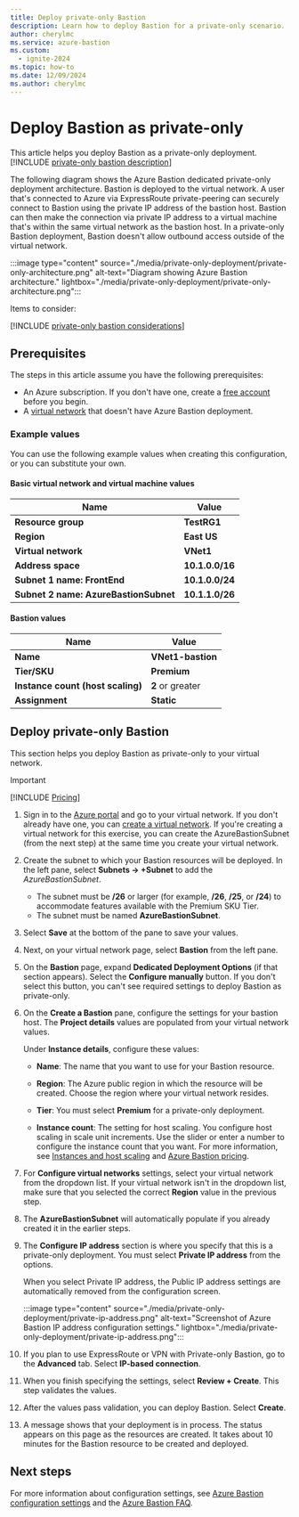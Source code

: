 ```yaml
---
title: Deploy private-only Bastion
description: Learn how to deploy Bastion for a private-only scenario.
author: cherylmc
ms.service: azure-bastion
ms.custom:
  - ignite-2024
ms.topic: how-to
ms.date: 12/09/2024
ms.author: cherylmc
---
```


# Deploy Bastion as private-only

This article helps you deploy Bastion as a private-only deployment. [!INCLUDE [private-only bastion description](../../includes/bastion-private-only-description.md)] 

The following diagram shows the Azure Bastion dedicated private-only deployment architecture. Bastion is deployed to the virtual network. A user that's connected to Azure via ExpressRoute private-peering can securely connect to Bastion using the private IP address of the bastion host. Bastion can then make the connection via private IP address to a virtual machine that's within the same virtual network as the bastion host. In a private-only Bastion deployment, Bastion doesn't allow outbound access outside of the virtual network.

:::image type="content" source="./media/private-only-deployment/private-only-architecture.png" alt-text="Diagram showing Azure Bastion architecture." lightbox="./media/private-only-deployment/private-only-architecture.png":::

Items to consider:

[!INCLUDE [private-only bastion considerations](../../includes/bastion-private-only-considerations.md)]

## Prerequisites

The steps in this article assume you have the following prerequisites:

* An Azure subscription. If you don't have one, create a [free account](https://azure.microsoft.com/free/?WT.mc_id=A261C142F) before you begin.
* A [virtual network](../virtual-network/quick-create-portal.md) that doesn't have Azure Bastion deployment.

### <a name="values"></a>Example values

You can use the following example values when creating this configuration, or you can substitute your own.

#### Basic virtual network and virtual machine values

|Name | Value |
| --- | --- |
| **Resource group** | **TestRG1** |
| **Region** | **East US** |
| **Virtual network** | **VNet1** |
| **Address space** | **10.1.0.0/16** |
| **Subnet 1 name: FrontEnd** |**10.1.0.0/24** |
| **Subnet 2 name: AzureBastionSubnet** |**10.1.1.0/26** |

#### Bastion values

|Name | Value |
| --- | --- |
| **Name** | **VNet1-bastion** |
| **Tier/SKU** | **Premium** |
| **Instance count (host scaling)**| **2** or greater |
| **Assignment**  | **Static** |

## <a name="createhost"></a>Deploy private-only Bastion

This section helps you deploy Bastion as private-only to your virtual network.

> [!IMPORTANT]
> [!INCLUDE [Pricing](~/reusable-content/ce-skilling/azure/includes/bastion-pricing.md)]

1. Sign in to the [Azure portal](https://portal.azure.com) and go to your virtual network. If you don't already have one, you can [create a virtual network](../virtual-network/quick-create-portal.md). If you're creating a virtual network for this exercise, you can create the AzureBastionSubnet (from the next step) at the same time you create your virtual network.

1. Create the subnet to which your Bastion resources will be deployed. In the left pane, select **Subnets  -> +Subnet** to add the *AzureBastionSubnet*.

   * The subnet must be **/26** or larger (for example, **/26**, **/25**, or **/24**) to accommodate features available with the Premium SKU Tier.
   * The subnet must be named **AzureBastionSubnet**.

1. Select **Save** at the bottom of the pane to save your values.

1. Next, on your virtual network page, select **Bastion** from the left pane.

1. On the **Bastion** page, expand **Dedicated Deployment Options** (if that section appears). Select the **Configure manually** button. If you don't select this button, you can't see required settings to deploy Bastion as private-only.

1. On the **Create a Bastion** pane, configure the settings for your bastion host. The **Project details** values are populated from your virtual network values.

   Under **Instance details**, configure these values:

   * **Name**: The name that you want to use for your Bastion resource.

   * **Region**: The Azure public region in which the resource will be created. Choose the region where your virtual network resides.

   * **Tier**: You must select **Premium** for a private-only deployment.

   * **Instance count**: The setting for host scaling. You configure host scaling in scale unit increments. Use the slider or enter a number to configure the instance count that you want. For more information, see [Instances and host scaling](configuration-settings.md#instance) and [Azure Bastion pricing](https://azure.microsoft.com/pricing/details/azure-bastion).

1. For **Configure virtual networks** settings, select your virtual network from the dropdown list. If your virtual network isn't in the dropdown list, make sure that you selected the correct **Region** value in the previous step.

1. The **AzureBastionSubnet** will automatically populate if you already created it in the earlier steps.

1. The **Configure IP address** section is where you specify that this is a private-only deployment. You must select **Private IP address** from the options.

   When you select Private IP address, the Public IP address settings are automatically removed from the configuration screen.

   :::image type="content" source="./media/private-only-deployment/private-ip-address.png" alt-text="Screenshot of Azure Bastion IP address configuration settings." lightbox="./media/private-only-deployment/private-ip-address.png":::

1. If you plan to use ExpressRoute or VPN with Private-only Bastion, go to the **Advanced** tab. Select **IP-based connection**.

1. When you finish specifying the settings, select **Review + Create**. This step validates the values.

1. After the values pass validation, you can deploy Bastion. Select **Create**.

1. A message shows that your deployment is in process. The status appears on this page as the resources are created. It takes about 10 minutes for the Bastion resource to be created and deployed.

## Next steps

For more information about configuration settings, see [Azure Bastion configuration settings](configuration-settings.md) and the [Azure Bastion FAQ](bastion-faq.md).
